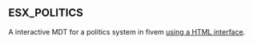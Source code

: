 ESX_POLITICS
-----------------
A interactive MDT for a politics system in fivem [using a HTML interface](files/index.html).
